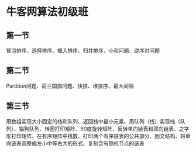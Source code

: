 # 牛客网算法初级班
## 第一节
冒泡排序、选择排序、插入排序、归并排序、小和问题、逆序对问题
## 第二节
Partition问题、荷兰国旗问题、快排、堆排序、最大间隔
## 第三节
用数组实现大小固定的栈和队列、返回栈中最小元素、用队列（栈）实现栈（队列）、猫狗队列、转圈打印矩阵、90度旋转矩阵、反转单向链表和双向链表、之字形打印矩阵、在有序矩阵中找数、打印两个有序链表的公共部分、回文结构、将单向链表调整成左小中等右大的形式、复制含有随机节点的链表

